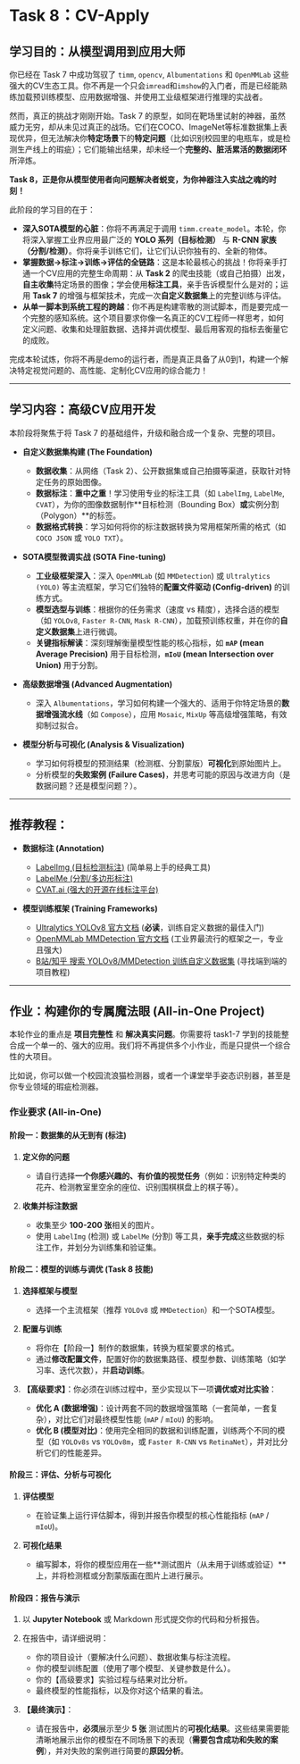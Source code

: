 # Task 8：CV-Apply

## **学习目的：从模型调用到应用大师**

你已经在 Task 7 中成功驾驭了 `timm`, `opencv`, `Albumentations` 和 `OpenMMLab` 这些强大的CV生态工具。你不再是一个只会`imread`和`imshow`的入门者，而是已经能熟练加载预训练模型、应用数据增强、并使用工业级框架进行推理的实战者。

然而，真正的挑战才刚刚开始。Task 7 的原型，如同在靶场里试射的神器，虽然威力无穷，却从未见过真正的战场。它们在COCO、ImageNet等标准数据集上表现优异，但无法解决你**特定场景**下的**特定问题**（比如识别校园里的电瓶车，或是检测生产线上的瑕疵）；它们能输出结果，却未经一个**完整的、脏活累活的数据闭环**所淬炼。

**Task 8，正是你从模型使用者向问题解决者蜕变，为你神器注入实战之魂的时刻！**

此阶段的学习目的在于：

* **深入SOTA模型的心脏**：你将不再满足于调用 `timm.create_model`。本轮，你将深入掌握工业界应用最广泛的 **YOLO 系列（目标检测）** 与 **R-CNN 家族（分割/检测）**。你将亲手训练它们，让它们认识你独有的、全新的物体。
* **掌握数据->标注->训练->评估的全链路**：这是本轮最核心的挑战！你将亲手打通一个CV应用的完整生命周期：从 **Task 2** 的爬虫技能（或自己拍摄）出发，**自主收集**特定场景的图像；学会使用**标注工具**，亲手告诉模型什么是对的；运用 **Task 7** 的增强与框架技术，完成一次**自定义数据集**上的完整训练与评估。
* **从单一脚本到系统工程的跨越**：你不再是构建零散的测试脚本，而是要完成一个完整的感知系统。这个项目要求你像一名真正的CV工程师一样思考，如何定义问题、收集和处理脏数据、选择并调优模型、最后用客观的指标去衡量它的成败。

完成本轮试炼，你将不再是demo的运行者，而是真正具备了从0到1，构建一个解决特定视觉问题的、高性能、定制化CV应用的综合能力！

---

## 学习内容：高级CV应用开发

本阶段将聚焦于将 Task 7 的基础组件，升级和融合成一个复杂、完整的项目。

* **自定义数据集构建 (The Foundation)**

  * **数据收集**：从网络（Task 2）、公开数据集或自己拍摄等渠道，获取针对特定任务的原始图像。
  * **数据标注**：**重中之重**！学习使用专业的标注工具（如 `LabelImg`, `LabelMe`, `CVAT`），为你的图像数据制作**目标检测（Bounding Box）**或**实例分割（Polygon）**的标签。
  * **数据格式转换**：学习如何将你的标注数据转换为常用框架所需的格式（如 `COCO JSON` 或 `YOLO TXT`）。
* **SOTA模型微调实战 (SOTA Fine-tuning)**

  * **工业级框架深入**：深入 `OpenMMLab` (如 `MMDetection`) 或 `Ultralytics (YOLO)` 等主流框架，学习它们独特的**配置文件驱动 (Config-driven)** 的训练方式。
  * **模型选型与训练**：根据你的任务需求（速度 vs 精度），选择合适的模型（如 `YOLOv8`, `Faster R-CNN`, `Mask R-CNN`），加载预训练权重，并在你的**自定义数据集**上进行微调。
  * **关键指标解读**：深刻理解衡量模型性能的核心指标，如 **`mAP` (mean Average Precision)** 用于目标检测，**`mIoU` (mean Intersection over Union)** 用于分割。
* **高级数据增强 (Advanced Augmentation)**

  * 深入 `Albumentations`，学习如何构建一个强大的、适用于你特定场景的**数据增强流水线**（如 `Compose`），应用 `Mosaic`, `MixUp` 等高级增强策略，有效抑制过拟合。
* **模型分析与可视化 (Analysis & Visualization)**

  * 学习如何将模型的预测结果（检测框、分割蒙版）**可视化**到原始图片上。
  * 分析模型的**失败案例 (Failure Cases)**，并思考可能的原因与改进方向（是数据问题？还是模型问题？）。

---

## 推荐教程：

* **数据标注 (Annotation)**

  * [LabelImg (目标检测标注)](https://github.com/HumanSignal/labelImg) (简单易上手的经典工具)
  * [LabelMe (分割/多边形标注)](https://github.com/HumanSignal/labelme)
  * [CVAT.ai (强大的开源在线标注平台)](https://www.cvat.ai/)
* **模型训练框架 (Training Frameworks)**

  * [Ultralytics YOLOv8 官方文档](https://docs.ultralytics.com/) (**必读**，训练自定义数据的最佳入门)
  * [OpenMMLab MMDetection 官方文档](https://mmdetection.readthedocs.io/en/latest/) (工业界最流行的框架之一，专业且强大)
  * [B站/知乎 搜索 YOLOv8/MMDetection 训练自定义数据集](https://www.google.com/search?q=YOLOv8+%E8%AE%AD%E7%BB%83%E8%87%AA%E5%AE%9A%E4%B9%89%E6%95%B0%E6%8D%AE%E9%9B%86) (寻找端到端的项目教程)

---

## 作业：构建你的专属魔法眼 (All-in-One Project)

本轮作业的重点是 **项目完整性** 和 **解决真实问题**。你需要将 task1-7 学到的技能整合成一个单一的、强大的应用。我们将不再提供多个小作业，而是只提供一个综合性的大项目。

比如说，你可以做一个校园流浪猫检测器，或者一个课堂举手姿态识别器，甚至是你专业领域的瑕疵检测器。

### **作业要求 (All-in-One)**

#### **阶段一：数据集的从无到有 (标注)**

1. **定义你的问题**

   * 请自行选择**一个你感兴趣的、有价值的视觉任务**（例如：识别特定种类的花卉、检测教室里空余的座位、识别围棋棋盘上的棋子等）。
2. **收集并标注数据**

   * 收集至少 **100-200 张**相关的图片。
   * 使用 `LabelImg` (检测) 或 `LabelMe` (分割) 等工具，**亲手完成**这些数据的标注工作，并划分为训练集和验证集。

#### **阶段二：模型的训练与调优 (Task 8 技能)**

1. **选择框架与模型**

   * 选择一个主流框架（推荐 `YOLOv8` 或 `MMDetection`）和一个SOTA模型。
2. **配置与训练**

   * 将你在【阶段一】制作的数据集，转换为框架要求的格式。
   * 通过**修改配置文件**，配置好你的数据集路径、模型参数、训练策略（如学习率、迭代次数），并**启动训练**。
3. **【高级要求】**：你必须在训练过程中，至少实现以下一项**调优或对比实验**：

   * **优化 A (数据增强)**：设计两套不同的数据增强策略（一套简单，一套复杂），对比它们对最终模型性能 (`mAP` / `mIoU`) 的影响。
   * **优化 B (模型对比)**：使用完全相同的数据和训练配置，训练两个不同的模型（如 `YOLOv8s` vs `YOLOv8m`，或 `Faster R-CNN` vs `RetinaNet`），并对比分析它们的性能差异。

#### **阶段三：评估、分析与可视化**

1. **评估模型**

   * 在验证集上运行评估脚本，得到并报告你模型的核心性能指标 (`mAP` / `mIoU`)。
2. **可视化结果**

   * 编写脚本，将你的模型应用在一些**测试图片（从未用于训练或验证）**上，并将检测框或分割蒙版画在图片上进行展示。

#### **阶段四：报告与演示**

1. 以 **Jupyter Notebook** 或 Markdown 形式提交你的代码和分析报告。
2. 在报告中，请详细说明：

   * 你的项目设计（要解决什么问题）、数据收集与标注流程。
   * 你的模型训练配置（使用了哪个模型、关键参数是什么）。
   * 你的【高级要求】实验过程与结果对比分析。
   * 最终模型的性能指标，以及你对这个结果的看法。
3. **【最终演示】**：

   * 请在报告中，**必须**展示至少 **5 张** 测试图片的**可视化结果**。这些结果需要能清晰地展示出你的模型在不同场景下的表现（**需要包含成功和失败的案例**），并对失败的案例进行简要的**原因分析**。
